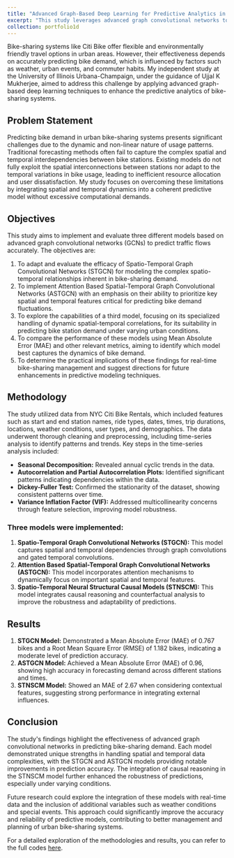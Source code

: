```yaml
---
title: "Advanced Graph-Based Deep Learning for Predictive Analytics in Urban Bike-Sharing Systems"
excerpt: "This study leverages advanced graph convolutional networks to accurately predict bike demand, incorporating complex spatial and temporal dynamics to enhance the efficiency and reliability of urban bike-sharing systems."
collection: portfolio1d
---
```


Bike-sharing systems like Citi Bike offer flexible and environmentally friendly travel options in urban areas. However, their effectiveness depends on accurately predicting bike demand, which is influenced by factors such as weather, urban events, and commuter habits. My independent study at the University of Illinois Urbana-Champaign, under the guidance of Ujjal K Mukherjee, aimed to address this challenge by applying advanced graph-based deep learning techniques to enhance the predictive analytics of bike-sharing systems.

## Problem Statement

Predicting bike demand in urban bike-sharing systems presents significant challenges due to the dynamic and non-linear nature of usage patterns. Traditional forecasting methods often fail to capture the complex spatial and temporal interdependencies between bike stations. Existing models do not fully exploit the spatial interconnections between stations nor adapt to the temporal variations in bike usage, leading to inefficient resource allocation and user dissatisfaction. My study focuses on overcoming these limitations by integrating spatial and temporal dynamics into a coherent predictive model without excessive computational demands.

## Objectives

This study aims to implement and evaluate three different models based on advanced graph convolutional networks (GCNs) to predict traffic flows accurately. The objectives are:
1. To adapt and evaluate the efficacy of Spatio-Temporal Graph Convolutional Networks (STGCN) for modeling the complex spatio-temporal relationships inherent in bike-sharing demand.
2. To implement Attention Based Spatial-Temporal Graph Convolutional Networks (ASTGCN) with an emphasis on their ability to prioritize key spatial and temporal features critical for predicting bike demand fluctuations.
3. To explore the capabilities of a third model, focusing on its specialized handling of dynamic spatial-temporal correlations, for its suitability in predicting bike station demand under varying urban conditions.
4. To compare the performance of these models using Mean Absolute Error (MAE) and other relevant metrics, aiming to identify which model best captures the dynamics of bike demand.
5. To determine the practical implications of these findings for real-time bike-sharing management and suggest directions for future enhancements in predictive modeling techniques.

## Methodology

The study utilized data from NYC Citi Bike Rentals, which included features such as start and end station names, ride types, dates, times, trip durations, locations, weather conditions, user types, and demographics. The data underwent thorough cleaning and preprocessing, including time-series analysis to identify patterns and trends. Key steps in the time-series analysis included:

- **Seasonal Decomposition:** Revealed annual cyclic trends in the data.
- **Autocorrelation and Partial Autocorrelation Plots:** Identified significant patterns indicating dependencies within the data.
- **Dickey-Fuller Test:** Confirmed the stationarity of the dataset, showing consistent patterns over time.
- **Variance Inflation Factor (VIF):** Addressed multicollinearity concerns through feature selection, improving model robustness.

### Three models were implemented:

1. **Spatio-Temporal Graph Convolutional Networks (STGCN):** This model captures spatial and temporal dependencies through graph convolutions and gated temporal convolutions.
2. **Attention Based Spatial-Temporal Graph Convolutional Networks (ASTGCN):** This model incorporates attention mechanisms to dynamically focus on important spatial and temporal features.
3. **Spatio-Temporal Neural Structural Causal Models (STNSCM):** This model integrates causal reasoning and counterfactual analysis to improve the robustness and adaptability of predictions.

## Results

1. **STGCN Model:** Demonstrated a Mean Absolute Error (MAE) of 0.767 bikes and a Root Mean Square Error (RMSE) of 1.182 bikes, indicating a moderate level of prediction accuracy.
2. **ASTGCN Model:** Achieved a Mean Absolute Error (MAE) of 0.96, showing high accuracy in forecasting demand across different stations and times.
3. **STNSCM Model:** Showed an MAE of 2.67 when considering contextual features, suggesting strong performance in integrating external influences.

## Conclusion

The study's findings highlight the effectiveness of advanced graph convolutional networks in predicting bike-sharing demand. Each model demonstrated unique strengths in handling spatial and temporal data complexities, with the STGCN and ASTGCN models providing notable improvements in prediction accuracy. The integration of causal reasoning in the STNSCM model further enhanced the robustness of predictions, especially under varying conditions.

Future research could explore the integration of these models with real-time data and the inclusion of additional variables such as weather conditions and special events. This approach could significantly improve the accuracy and reliability of predictive models, contributing to better management and planning of urban bike-sharing systems.

For a detailed exploration of the methodologies and results, you can refer to the full codes [here](https://github.com/srushtii-m/Citibike-Demand-Prediction-Using-GCN-s).